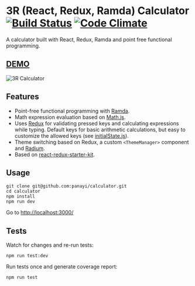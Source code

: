 # 3R (React, Redux, Ramda) Calculator [![Build Status](https://travis-ci.org/panayi/calculator.svg?branch=master)](https://travis-ci.org/panayi/calculator) [![Code Climate](https://codeclimate.com/github/panayi/calculator/badges/gpa.svg)](https://codeclimate.com/github/panayi/calculator)
A calculator built with React, Redux, Ramda and point free functional programming.

## [DEMO](http://panayi.github.io/calculator/)
![3R Calculator](https://cloud.githubusercontent.com/assets/707005/12324852/797c1cbe-bace-11e5-8dff-f12f3c8a2e93.png)

## Features
- Point-free functional programming with [Ramda](http://ramdajs.com/).
- Math expression evaluation based on [Math.js](http://mathjs.org/).
- Uses [Redux](redux.js.org) for validating pressed keys and calculating expressions while typing. Default keys for basic arithmetic calculations, but easy to customize the allowed keys (see [initialState.js](https://github.com/panayi/calculator/blob/master/src/initialState.js)).
- Theme switching based on Redux, a custom `<ThemeManager>` component and [Radium](https://github.com/FormidableLabs/radium).
- Based on [react-redux-starter-kit](https://github.com/davezuko/react-redux-starter-kit).

## Usage

```
git clone git@github.com:panayi/calculator.git
cd calculator
npm install
npm run dev
```

Go to [http://localhost:3000/](http://localhost:3000/)

## Tests
Watch for changes and re-run tests:

```
npm run test:dev
```

Run tests once and generate coverage report:

```
npm run test
```
